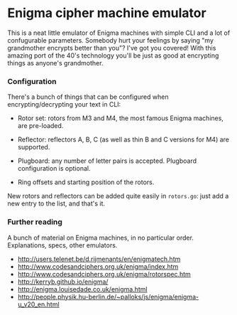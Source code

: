 # Enigma cipher machine emulator

This is a neat little emulator of Enigma machines with simple CLI and a lot of
confugurable parameters. Somebody hurt your feelings by saying "my grandmother
encrypts better than you"? I've got you covered! With this amazing port of the
40's technology you'll be just as good at encrypting things as anyone's grandmother.

### Configuration

There's a bunch of things that can be configured when encrypting/decrypting your
text in CLI:

* Rotor set: rotors from M3 and M4, the most famous Enigma machines, are
  pre-loaded.

* Reflector: reflectors A, B, C (as well as thin B and C versions for M4) are
  supported.

* Plugboard: any number of letter pairs is accepted. Plugboard configuration
  is optional.

* Ring offsets and starting position of the rotors.

New rotors and reflectors can be added quite easily in `rotors.go`: just add a
new entry to the list, and that's it.

### Further reading

A bunch of material on Enigma machines, in no particular order. Explanations, specs,
other emulators.

- http://users.telenet.be/d.rijmenants/en/enigmatech.htm
- http://www.codesandciphers.org.uk/enigma/index.htm
- http://www.codesandciphers.org.uk/enigma/rotorspec.htm
- http://kerryb.github.io/enigma/
- http://enigma.louisedade.co.uk/enigma.html
- http://people.physik.hu-berlin.de/~palloks/js/enigma/enigma-u_v20_en.html
